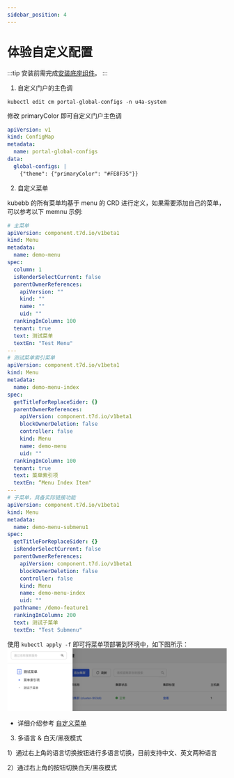 ```yaml
---
sidebar_position: 4
---
```


# 体验自定义配置

:::tip
安装前需完成[安装底座组件](./buildingbase_quickstart)。
:::

1. 自定义门户的主色调

```shell
kubectl edit cm portal-global-configs -n u4a-system
```

修改 primaryColor 即可自定义门户主色调

```yaml
apiVersion: v1
kind: ConfigMap
metadata:
  name: portal-global-configs
data:
  global-configs: |
    {"theme": {"primaryColor": "#FE8F35"}}
```

2. 自定义菜单

kubebb 的所有菜单均基于 menu 的 CRD 进行定义，如果需要添加自己的菜单，可以参考以下 memnu 示例:

```yaml
# 主菜单
apiVersion: component.t7d.io/v1beta1
kind: Menu
metadata:
  name: demo-menu
spec:
  column: 1
  isRenderSelectCurrent: false
  parentOwnerReferences:
    apiVersion: ""
    kind: ""
    name: ""
    uid: ""
  rankingInColumn: 100
  tenant: true
  text: 测试菜单
  textEn: "Test Menu"
---
# 测试菜单索引菜单
apiVersion: component.t7d.io/v1beta1
kind: Menu
metadata:
  name: demo-menu-index
spec:
  getTitleForReplaceSider: {}
  parentOwnerReferences:
    apiVersion: component.t7d.io/v1beta1
    blockOwnerDeletion: false
    controller: false
    kind: Menu
    name: demo-menu
    uid: ""
  rankingInColumn: 100
  tenant: true
  text: 菜单索引项
  textEn: “Menu Index Item"
---
# 子菜单，具备实际链接功能
apiVersion: component.t7d.io/v1beta1
kind: Menu
metadata:
  name: demo-menu-submenu1
spec:
  getTitleForReplaceSider: {}
  isRenderSelectCurrent: false
  parentOwnerReferences:
    apiVersion: component.t7d.io/v1beta1
    blockOwnerDeletion: false
    controller: false
    kind: Menu
    name: demo-menu-index
    uid: ""
  pathname: /demo-feature1
  rankingInColumn: 200
  text: 测试子菜单
  textEn: "Test Submenu"
```

使用 `kubectl apply -f` 即可将菜单项部署到环境中，如下图所示：
![图 1](images/4a52ae49bf01baee581357a57038c5792dab1fe153770917e42a5888a7ebebdc.png)  

* 详细介绍参考 [自定义菜单](../configuration/customize-menu.md)

3. 多语言 & 白天/黑夜模式

1）通过右上角的语言切换按钮进行多语言切换，目前支持中文、英文两种语言

2）通过右上角的按钮切换白天/黑夜模式

